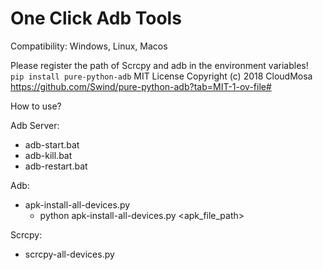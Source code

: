 # One Click Adb Tools   
   
Compatibility: Windows, Linux, Macos      

Please register the path of Scrcpy and adb in the environment variables!   
```pip install pure-python-adb``` MIT License Copyright (c) 2018 CloudMosa https://github.com/Swind/pure-python-adb?tab=MIT-1-ov-file#
   
How to use?   
   
Adb Server:   
- adb-start.bat   
- adb-kill.bat   
- adb-restart.bat
  
Adb:   
- apk-install-all-devices.py      
    - python apk-install-all-devices.py <apk_file_path>
  
Scrcpy:   
- scrcpy-all-devices.py      
